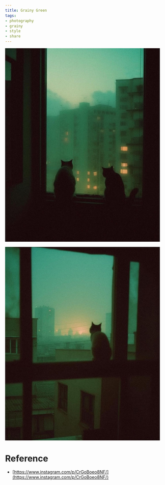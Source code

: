 ```yaml
---
title: Grainy Green
tags:
- photography
- grainy
- style
- share
---
```


![](photography/aesthetic/Style/attachments/cinematicshine_326914596_601425291912114_4038822895364546166_n.jpg)


![](photography/aesthetic/Style/attachments/cinematicshine_341207739_637183131584785_7839745357939483631_n.jpg)


# Reference

* [https://www.instagram.com/p/CrGoBoeo8NF/](https://www.instagram.com/p/CrGoBoeo8NF/)